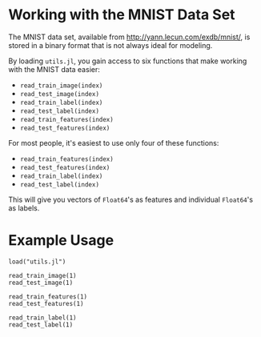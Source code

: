 # Working with the MNIST Data Set

The MNIST data set, available from http://yann.lecun.com/exdb/mnist/,
is stored in a binary format that is not always ideal for modeling.

By loading `utils.jl`, you gain access to six functions that make
working with the MNIST data easier:

* `read_train_image(index)`
* `read_test_image(index)`
* `read_train_label(index)`
* `read_test_label(index)`
* `read_train_features(index)`
* `read_test_features(index)`

For most people, it's easiest to use only four of these functions:

* `read_train_features(index)`
* `read_test_features(index)`
* `read_train_label(index)`
* `read_test_label(index)`

This will give you vectors of `Float64`'s as features and
individual `Float64`'s as labels.

# Example Usage

    load("utils.jl")

    read_train_image(1)
    read_test_image(1)

    read_train_features(1)
    read_test_features(1)

    read_train_label(1)
    read_test_label(1)
